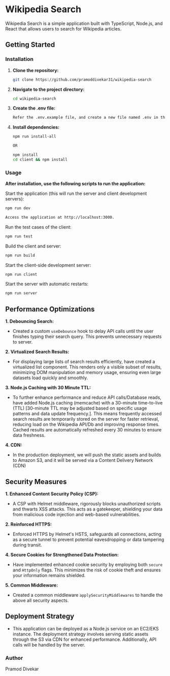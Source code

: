 # Wikipedia Search

Wikipedia Search is a simple application built with TypeScript, Node.js, and React that allows users to search for Wikipedia articles.

## Getting Started

### Installation

1. **Clone the repository:**

   ```bash
   git clone https://github.com/pramoddivekar31/wikipedia-search
   ```

2. **Navigate to the project directory:**

   ```bash
   cd wikipedia-search
   ```

3. **Create the .env file:**

   ```bash
   Refer the .env.example file, and create a new file named .env in the root location.
   ```

4. **Install dependencies:**

   ```bash
   npm run install-all

   OR

   npm install
   cd client && npm install
   ```

### Usage

**After installation, use the following scripts to run the application:**

Start the application (this will run the server and client development servers):

```bash
npm run dev

Access the application at http://localhost:3000.
```

Run the test cases of the client:

```bash
npm run test
```

Build the client and server:

```bash
npm run build
```

Start the client-side development server:

```bash
npm run client
```

Start the server with automatic restarts:

```bash
npm run server
```

## Performance Optimizations

**1. Debouncing Search:**

- Created a custom `useDebounce` hook to delay API calls until the user finishes typing their search query. This prevents unnecessary requests to server.

**2. Virtualized Search Results:**

- For displaying large lists of search results efficiently, have created a virtualized list component. This renders only a visible subset of results, minimizing DOM manipulation and memory usage, ensuring even large datasets load quickly and smoothly.

**3. Node.js Caching with 30 Minute TTL:**

- To further enhance performance and reduce API calls/Database reads, have added Node.js caching (memcache) with a 30-minute time-to-live (TTL) [30-minute TTL may be adjusted based on specific usage patterns and data update frequency.]. This means frequently accessed search results are temporarily stored on the server for faster retrieval, reducing load on the Wikipedia API/Db and improving response times. Cached results are automatically refreshed every 30 minutes to ensure data freshness.

**4. CDN:**

- In the production deployment, we will push the static assets and builds to Amazon S3, and it will be served via a Content Delivery Network (CDN)

## Security Measures

**1. Enhanced Content Security Policy (CSP):**

- A CSP with Helmet middleware, rigorously blocks unauthorized scripts and thwarts XSS attacks. This acts as a gatekeeper, shielding your data from malicious code injection and web-based vulnerabilities.

**2. Reinforced HTTPS:**

- Enforced HTTPS by Helmet's HSTS, safeguards all connections, acting as a secure tunnel to prevent potential eavesdropping or data tampering during transit.

**4. Secure Cookies for Strengthened Data Protection:**

- Have implemented enhanced cookie security by employing both `secure` and `HttpOnly` flags. This minimizes the risk of cookie theft and ensures your information remains shielded.

**5. Common Middleware:**

- Created a common middleware `applySecurityMiddlewares` to handle the above all security aspects.


## Deployment Strategy

- This application can be deployed as a Node.js service on an EC2/EKS instance. The deployment strategy involves serving static assets through the S3 via CDN for enhanced performance. Additionally, API calls will be handled by the server.


### Author

Pramod Divekar
